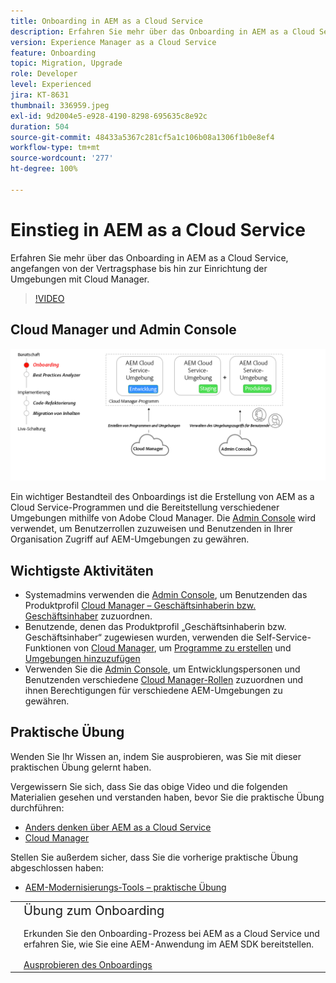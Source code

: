 ```yaml
---
title: Onboarding in AEM as a Cloud Service
description: Erfahren Sie mehr über das Onboarding in AEM as a Cloud Service, angefangen bei der Vertragsphase bis hin zur Einrichtung der Umgebungen mit Cloud Manager.
version: Experience Manager as a Cloud Service
feature: Onboarding
topic: Migration, Upgrade
role: Developer
level: Experienced
jira: KT-8631
thumbnail: 336959.jpeg
exl-id: 9d2004e5-e928-4190-8298-695635c8e92c
duration: 504
source-git-commit: 48433a5367c281cf5a1c106b08a1306f1b0e8ef4
workflow-type: tm+mt
source-wordcount: '277'
ht-degree: 100%

---
```


# Einstieg in AEM as a Cloud Service

Erfahren Sie mehr über das Onboarding in AEM as a Cloud Service, angefangen von der Vertragsphase bis hin zur Einrichtung der Umgebungen mit Cloud Manager.

>[!VIDEO](https://video.tv.adobe.com/v/336959?quality=12&learn=on)

## Cloud Manager und Admin Console

![Übersichtsdiagramm zum Onboarding](assets/onboarding-diagram.png)

Ein wichtiger Bestandteil des Onboardings ist die Erstellung von AEM as a Cloud Service-Programmen und die Bereitstellung verschiedener Umgebungen mithilfe von Adobe Cloud Manager. Die [Admin Console](https://adminconsole.adobe.com/) wird verwendet, um Benutzerrollen zuzuweisen und Benutzenden in Ihrer Organisation Zugriff auf AEM-Umgebungen zu gewähren.

## Wichtigste Aktivitäten

+ Systemadmins verwenden die [Admin Console](https://adminconsole.adobe.com/), um Benutzenden das Produktprofil [Cloud Manager – Geschäftsinhaberin bzw. Geschäftsinhaber](https://experienceleague.adobe.com/docs/experience-manager-cloud-manager/using/requirements/setting-up-users-and-roles.html?lang=de) zuzuordnen.
+ Benutzende, denen das Produktprofil „Geschäftsinhaberin bzw. Geschäftsinhaber“ zugewiesen wurden, verwenden die Self-Service-Funktionen von [Cloud Manager](https://experienceleague.adobe.com/docs/experience-manager-cloud-manager/using/introduction-to-cloud-manager.html?lang=de), um [Programme zu erstellen](https://experienceleague.adobe.com/docs/experience-manager-cloud-service/implementing/using-cloud-manager/production-programs/creating-production-program.html?lang=de) und [Umgebungen hinzuzufügen](https://experienceleague.adobe.com/docs/experience-manager-cloud-service/implementing/using-cloud-manager/manage-environments.html?lang=de)
+ Verwenden Sie die [Admin Console](https://adminconsole.adobe.com/), um Entwicklungspersonen und Benutzenden verschiedene [Cloud Manager-Rollen](https://experienceleague.adobe.com/docs/experience-manager-cloud-manager/using/requirements/setting-up-users-and-roles.html?lang=de) zuzuordnen und ihnen Berechtigungen für verschiedene AEM-Umgebungen zu gewähren.

## Praktische Übung

Wenden Sie Ihr Wissen an, indem Sie ausprobieren, was Sie mit dieser praktischen Übung gelernt haben.

Vergewissern Sie sich, dass Sie das obige Video und die folgenden Materialien gesehen und verstanden haben, bevor Sie die praktische Übung durchführen:

+ [Anders denken über AEM as a Cloud Service](./introduction.md)
+ [Cloud Manager](./cloud-manager.md)

Stellen Sie außerdem sicher, dass Sie die vorherige praktische Übung abgeschlossen haben:

+ [AEM-Modernisierungs-Tools – praktische Übung](./aem-modernization-tools.md#hands-on-exercise)

<table style="border-width:0">
    <tr>
        <td style="width:150px">
            <a  rel="noreferrer"
                target="_blank"
                href="https://github.com/adobe/aem-cloud-engineering-video-series-exercises/tree/session3-onboarding#bootcamp---session-3-on-boarding"><img alt="Praktische GitHub-Repository-Übung" src="./assets/github.png"/>
            </a>        
        </td>
        <td style="width:100%;margin-bottom:1rem;">
            <div style="font-size:1.25rem;font-weight:400;">Übung zum Onboarding</div>
            <p style="margin:1rem 0">
                Erkunden Sie den Onboarding-Prozess bei AEM as a Cloud Service und erfahren Sie, wie Sie eine AEM-Anwendung im AEM SDK bereitstellen.
            </p>
            <a  rel="noreferrer"
                target="_blank"
                href="https://github.com/adobe/aem-cloud-engineering-video-series-exercises/tree/session3-onboarding#bootcamp---session-3-on-boarding" class="spectrum-Button spectrum-Button--primary spectrum-Button--sizeM">
<span class="spectrum-Button-label has-no-wrap has-text-weight-bold">Ausprobieren des Onboardings</span>
</a>
        </td>
    </tr>
</table>
